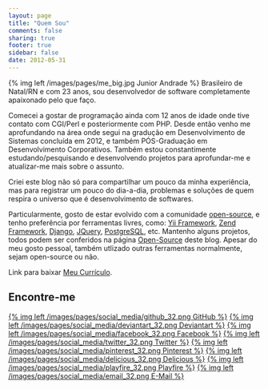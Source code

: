 ```yaml
---
layout: page
title: "Quem Sou"
comments: false
sharing: true
footer: true
sidebar: false
date: 2012-05-31
---
```


<p>
    {% img left /images/pages/me_big.jpg Junior Andrade %}
    Brasileiro de Natal/RN e com 23 anos, sou desenvolvedor de software completamente apaixonado pelo que faço.
</p>

<p>
    Comecei a gostar de programação ainda com 12 anos de idade onde tive contato com CGI/Perl e posteriormente com PHP. Desde então venho me aprofundando na área onde segui na gradução em Desenvolvimento de Sistemas concluída em 2012, e também PÓS-Graduação em Desenvolvimento Corporativos. Também estou constantimente estudando/pesquisando e desenvolvendo projetos para aprofundar-me e atualizar-me mais sobre o assunto.
</p>

<p>
    Criei este blog não só para compartilhar um pouco da minha experiência, mas para registrar um pouco do dia-a-dia, problemas e soluções de quem respira o universo que é desenvolvimento de softwares. 
</p>

<p>
    Particularmente, gosto de estar evolvido com a comunidade <a href="http://pt.wikipedia.org/wiki/C%C3%B3digo_aberto" target="_blank=">open-source</a>, e tenho preferência por ferramentas livres, como: <a href="http://www.yiiframework.com/" target="_blank=">Yii Framework</a>, <a href="http://framework.zend.com/" target="_blank=">Zend Framework</a>, <a href="http://www.djangoproject.com/" target="_blank=">Django</a>, <a href="http://jquery.com/" target="_blank=">JQuery</a>, <a href="http://www.postgresql.org" target="_blank">PostgreSQL</a>, etc. Mantenho alguns projetos, todos podem ser conferidos na página <a href="/open-source">Open-Source</a> deste blog. Apesar do meu gosto pessoal, também utlizado outras ferramentas normalmente, sejam open-source ou não.
</p>

<p>
    Link para baixar <a href="/assets/files/Curriculo___Vicente_Junior_______PDF.pdf">Meu Currículo</a>.
</p>


<h2>Encontre-me</h2>
<p> 
    <a href="https://github.com/kenshin6x/" target="_blank=">{% img left /images/pages/social_media/github_32.png GitHub %}</a>
    <a href="https://kenshin6x.deviantart.com" target="_blank=">{% img left /images/pages/social_media/deviantart_32.png Deviantart %}</a>
    <a href="http://www.facebook.com/kenshin6x" target="_blank=">{% img left /images/pages/social_media/facebook_32.png Facebook %}</a>
    <a href="http://twitter.com/#!/kenshin6x" target="_blank=">{% img left /images/pages/social_media/twitter_32.png Twitter %}</a>
    <a href="http://pinterest.com/kenshin6x" target="_blank=">{% img left /images/pages/social_media/pinterest_32.png Pinterest %}</a>
    <a href="http://www.delicious.com/kenshin6x" target="_blank=">{% img left /images/pages/social_media/delicious_32.png Delicious %}</a>
    <a href="http://www.playfire.com/kenshin6x" target="_blank=">{% img left /images/pages/social_media/playfire_32.png Playfire %}</a>
    <a href="mailto:seisxis@gmail.com">{% img left /images/pages/social_media/email_32.png E-Mail %}</a>
</p>
